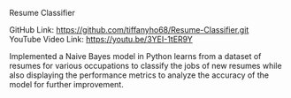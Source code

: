 Resume Classifier <br/>

GitHub Link: https://github.com/tiffanyho68/Resume-Classifier.git <br/>
YouTube Video Link: https://youtu.be/3YEI-1tER9Y <br/>

Implemented a Naive Bayes model in Python learns from a dataset of resumes for various occupations to classify the jobs of new resumes while also displaying the performance metrics to analyze the accuracy of the model for further improvement.

